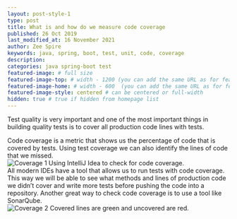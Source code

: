 ```yaml
---
layout: post-style-1
type: post
title: What is and how do we measure code coverage
published: 26 Oct 2019
last_modified_at: 16 November 2021
author: Zee Spire
keywords: java, spring, boot, test, unit, code, coverage
description: 
categories: java spring-boot test
featured-image: # full size 
featured-image-top: # width - 1200 (you can add the same URL as for featured-image)
featured-image-home: # width - 600  (you can add the same URL as for featured-image) [use ~square images for homepage-style-1]
featured-image-style: centered # can be centered or full-width
hidden: true # true if hidden from homepage list
---
```

Test quality is very important and one of the most important things in building quality tests is to cover all production code lines with tests.
<div class="row mb-4">
    <div class="col-sm-12 col-lg-6">
        Code coverage is a metric that shows us the percentage of code that is covered by tests. Using test coverage we can also identify the lines of code that we missed.
    </div>
    <div class="col-sm-12 col-lg-6">
        <img src="{{ site.url }}/assets/images/posts/0002/coverage1.png" class="img-fluid img-thumbnail" alt="Coverage 1" />
        Using IntelliJ Idea to check for code coverage.
    </div>
</div>
<div class="row mb-4">
    <div class="col-sm-12 col-lg-6">
        All modern IDEs have a tool that allows us to run tests with code coverage. This way we will be able to see what methods and lines of production code we didn’t cover and write more tests before pushing the code into a repository.
        Another great way to check code coverage is to use a tool like SonarQube.
    </div>
    <div class="col-sm-12 col-lg-6">
        <img src="{{ site.url }}/assets/images/posts/0002/coverage2.png" class="img-fluid img-thumbnail" alt="Coverage 2" />
        Covered lines are green and uncovered are red.
    </div>
</div>